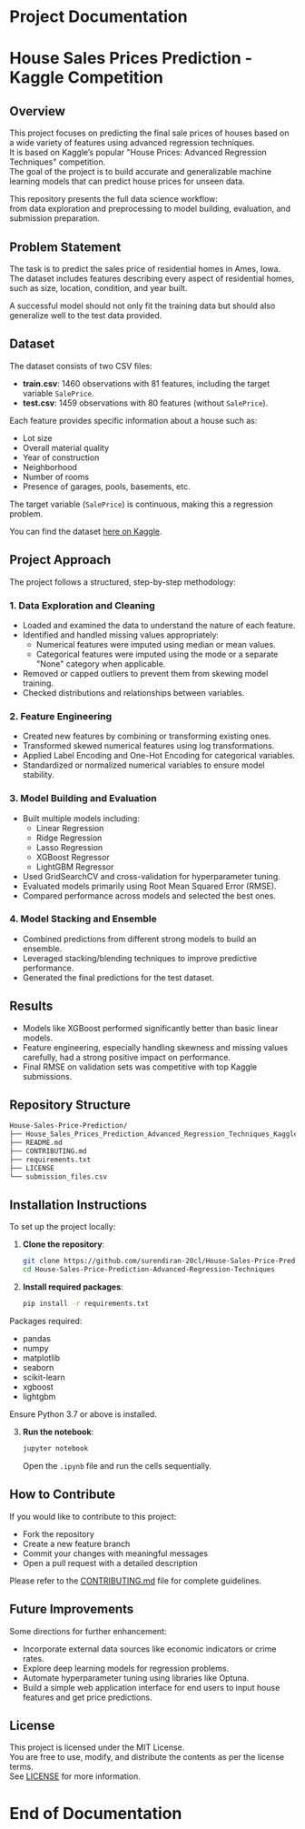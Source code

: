 
# Project Documentation



# House Sales Prices Prediction - Kaggle Competition

## Overview

This project focuses on predicting the final sale prices of houses based on a wide variety of features using advanced regression techniques.  
It is based on Kaggle’s popular "House Prices: Advanced Regression Techniques" competition.  
The goal of the project is to build accurate and generalizable machine learning models that can predict house prices for unseen data.

This repository presents the full data science workflow:  
from data exploration and preprocessing to model building, evaluation, and submission preparation.


## Problem Statement

The task is to predict the sales price of residential homes in Ames, Iowa.  
The dataset includes features describing every aspect of residential homes, such as size, location, condition, and year built.

A successful model should not only fit the training data but should also generalize well to the test data provided.



## Dataset

The dataset consists of two CSV files:

- **train.csv**: 1460 observations with 81 features, including the target variable `SalePrice`.
- **test.csv**: 1459 observations with 80 features (without `SalePrice`).

Each feature provides specific information about a house such as:
- Lot size
- Overall material quality
- Year of construction
- Neighborhood
- Number of rooms
- Presence of garages, pools, basements, etc.

The target variable (`SalePrice`) is continuous, making this a regression problem.

You can find the dataset [here on Kaggle](https://www.kaggle.com/c/house-prices-advanced-regression-techniques/data).



## Project Approach

The project follows a structured, step-by-step methodology:

### 1. Data Exploration and Cleaning
- Loaded and examined the data to understand the nature of each feature.
- Identified and handled missing values appropriately:
  - Numerical features were imputed using median or mean values.
  - Categorical features were imputed using the mode or a separate "None" category when applicable.
- Removed or capped outliers to prevent them from skewing model training.
- Checked distributions and relationships between variables.

### 2. Feature Engineering
- Created new features by combining or transforming existing ones.
- Transformed skewed numerical features using log transformations.
- Applied Label Encoding and One-Hot Encoding for categorical variables.
- Standardized or normalized numerical variables to ensure model stability.

### 3. Model Building and Evaluation
- Built multiple models including:
  - Linear Regression
  - Ridge Regression
  - Lasso Regression
  - XGBoost Regressor
  - LightGBM Regressor
- Used GridSearchCV and cross-validation for hyperparameter tuning.
- Evaluated models primarily using Root Mean Squared Error (RMSE).
- Compared performance across models and selected the best ones.

### 4. Model Stacking and Ensemble
- Combined predictions from different strong models to build an ensemble.
- Leveraged stacking/blending techniques to improve predictive performance.
- Generated the final predictions for the test dataset.



## Results

- Models like XGBoost performed significantly better than basic linear models.
- Feature engineering, especially handling skewness and missing values carefully, had a strong positive impact on performance.
- Final RMSE on validation sets was competitive with top Kaggle submissions.



## Repository Structure

```bash
House-Sales-Price-Prediction/
├── House_Sales_Prices_Prediction_Advanced_Regression_Techniques_Kaggle.ipynb  # Main notebook
├── README.md                                                                  # Project overview
├── CONTRIBUTING.md                                                            # Contribution guidelines
├── requirements.txt                                                           # Project dependencies
├── LICENSE                                                                    # Project license
└── submission_files.csv                                                   # Predicted test data output
```



## Installation Instructions

To set up the project locally:

1. **Clone the repository**:
   ```bash
   git clone https://github.com/surendiran-20cl/House-Sales-Price-Prediction-Advanced-Regression-Techniques.git
   cd House-Sales-Price-Prediction-Advanced-Regression-Techniques
   ```

2. **Install required packages**:
   ```bash
   pip install -r requirements.txt
   ```

Packages required:
- pandas
- numpy
- matplotlib
- seaborn
- scikit-learn
- xgboost
- lightgbm

Ensure Python 3.7 or above is installed.

3. **Run the notebook**:
   ```bash
   jupyter notebook
   ```
   Open the `.ipynb` file and run the cells sequentially.



## How to Contribute

If you would like to contribute to this project:

- Fork the repository
- Create a new feature branch
- Commit your changes with meaningful messages
- Open a pull request with a detailed description

Please refer to the [CONTRIBUTING.md](./CONTRIBUTING.md) file for complete guidelines.



## Future Improvements

Some directions for further enhancement:

- Incorporate external data sources like economic indicators or crime rates.
- Explore deep learning models for regression problems.
- Automate hyperparameter tuning using libraries like Optuna.
- Build a simple web application interface for end users to input house features and get price predictions.



## License

This project is licensed under the MIT License.  
You are free to use, modify, and distribute the contents as per the license terms.  
See [LICENSE](./LICENSE) for more information.



# End of Documentation


